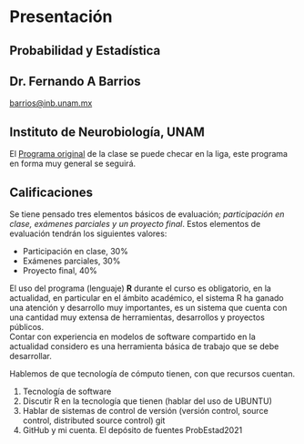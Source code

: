 # Presentación  
## Probabilidad y Estadística  
## Dr. Fernando A Barrios  
barrios@inb.unam.mx  
## Instituto de Neurobiología, UNAM  

El 
[Programa original](https://fabarrios.github.io/ProbEstad2021/ProgramaOriginal.md)
de la clase se puede checar en la liga, este programa en forma muy general se
seguirá.

## Calificaciones  

Se tiene pensado tres elementos básicos de evaluación; *participación en clase, exámenes parciales y un proyecto final*. Estos elementos de evaluación 
tendrán los siguientes valores:  
- Participación en clase, 30%  
- Exámenes parciales, 30%  
- Proyecto final, 40%  

El uso del programa (lenguaje) **R** durante el curso es obligatorio, en la actualidad, en particular en el ámbito académico, el sistema R ha ganado 
una atención y desarrollo muy importantes, es un sistema que cuenta con una cantidad muy extensa de herramientas, desarrollos y proyectos públicos.  
Contar con experiencia en modelos de software compartido en la actualidad considero es una herramienta básica de trabajo que se debe desarrollar.  

Hablemos de que tecnología de cómputo tienen, con que recursos cuentan.  
1. Tecnología de software  
2. Discutir R en la tecnología que tienen (hablar del uso de UBUNTU)  
3. Hablar de sistemas de control de versión (versión control, source control, distributed source control) git  
4. GitHub y mi cuenta. El depósito de fuentes ProbEstad2021  
